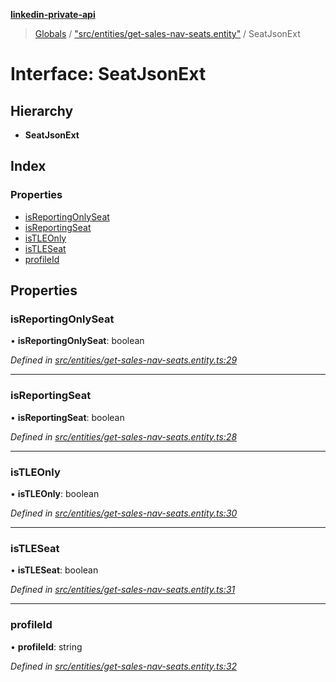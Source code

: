 **[linkedin-private-api](../README.md)**

> [Globals](../globals.md) / ["src/entities/get-sales-nav-seats.entity"](../modules/_src_entities_get_sales_nav_seats_entity_.md) / SeatJsonExt

# Interface: SeatJsonExt

## Hierarchy

* **SeatJsonExt**

## Index

### Properties

* [isReportingOnlySeat](_src_entities_get_sales_nav_seats_entity_.seatjsonext.md#isreportingonlyseat)
* [isReportingSeat](_src_entities_get_sales_nav_seats_entity_.seatjsonext.md#isreportingseat)
* [isTLEOnly](_src_entities_get_sales_nav_seats_entity_.seatjsonext.md#istleonly)
* [isTLESeat](_src_entities_get_sales_nav_seats_entity_.seatjsonext.md#istleseat)
* [profileId](_src_entities_get_sales_nav_seats_entity_.seatjsonext.md#profileid)

## Properties

### isReportingOnlySeat

•  **isReportingOnlySeat**: boolean

*Defined in [src/entities/get-sales-nav-seats.entity.ts:29](https://github.com/cosiall/linkedin-private-api/blob/7ebb094/src/entities/get-sales-nav-seats.entity.ts#L29)*

___

### isReportingSeat

•  **isReportingSeat**: boolean

*Defined in [src/entities/get-sales-nav-seats.entity.ts:28](https://github.com/cosiall/linkedin-private-api/blob/7ebb094/src/entities/get-sales-nav-seats.entity.ts#L28)*

___

### isTLEOnly

•  **isTLEOnly**: boolean

*Defined in [src/entities/get-sales-nav-seats.entity.ts:30](https://github.com/cosiall/linkedin-private-api/blob/7ebb094/src/entities/get-sales-nav-seats.entity.ts#L30)*

___

### isTLESeat

•  **isTLESeat**: boolean

*Defined in [src/entities/get-sales-nav-seats.entity.ts:31](https://github.com/cosiall/linkedin-private-api/blob/7ebb094/src/entities/get-sales-nav-seats.entity.ts#L31)*

___

### profileId

•  **profileId**: string

*Defined in [src/entities/get-sales-nav-seats.entity.ts:32](https://github.com/cosiall/linkedin-private-api/blob/7ebb094/src/entities/get-sales-nav-seats.entity.ts#L32)*
